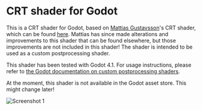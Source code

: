 # CRT shader for Godot

This is a CRT shader for Godot, based on [Mattias Gustavsson](https://github.com/mattiasgustavsson)'s CRT shader, which can be found [here](https://www.shadertoy.com/view/4sSGDK). Mattias has since made alterations and improvements to this shader that can be found elsewhere, but those improvements are not included in this shader! The shader is intended to be used as a custom postprocessing shader.

This shader has been tested with Godot 4.1. For usage instructions, please refer to [the Godot documentation on custom postprocessing shaders](https://docs.godotengine.org/en/4.1/tutorials/shaders/custom_postprocessing.html).

At the moment, this shader is not available in the Godot asset store. This might change later!

![Screenshot 1](/docs/docs_assets/screenshot.png "Screenshot")
